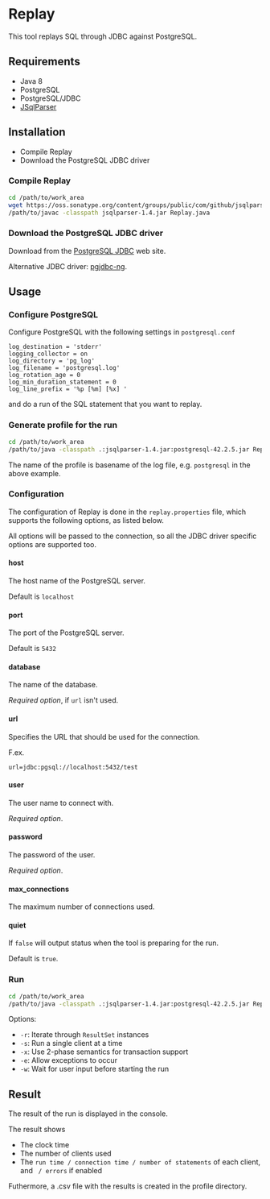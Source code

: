 # Replay

This tool replays SQL through JDBC against PostgreSQL.

## Requirements

* Java 8
* PostgreSQL
* PostgreSQL/JDBC
* [JSqlParser](https://github.com/JSQLParser/JSqlParser/wiki)

## Installation

* Compile Replay
* Download the PostgreSQL JDBC driver

### Compile Replay

```bash
cd /path/to/work_area
wget https://oss.sonatype.org/content/groups/public/com/github/jsqlparser/jsqlparser/1.4/jsqlparser-1.4.jar
/path/to/javac -classpath jsqlparser-1.4.jar Replay.java
```

### Download the PostgreSQL JDBC driver

Download from the [PostgreSQL JDBC](https://jdbc.postgresql.org/download.html) web site.

Alternative JDBC driver: [pgjdbc-ng](http://impossibl.github.io/pgjdbc-ng/).

## Usage

### Configure PostgreSQL

Configure PostgreSQL with the following settings in ```postgresql.conf```

```
log_destination = 'stderr'
logging_collector = on
log_directory = 'pg_log'
log_filename = 'postgresql.log'
log_rotation_age = 0
log_min_duration_statement = 0
log_line_prefix = '%p [%m] [%x] '
```

and do a run of the SQL statement that you want to replay.

### Generate profile for the run

```bash
cd /path/to/work_area
/path/to/java -classpath .:jsqlparser-1.4.jar:postgresql-42.2.5.jar Replay -i postgresql.log
```

The name of the profile is basename of the log file, e.g. ```postgresql``` in the above example.

### Configuration

The configuration of Replay is done in the ```replay.properties``` file, which supports the following
options, as listed below.

All options will be passed to the connection, so all the JDBC driver specific options are supported too.

#### host

The host name of the PostgreSQL server.

Default is ```localhost```

#### port

The port of the PostgreSQL server.

Default is ```5432```

#### database

The name of the database.

*Required option*, if `url` isn't used.

#### url

Specifies the URL that should be used for the connection.

F.ex.

```
url=jdbc:pgsql://localhost:5432/test
```

#### user

The user name to connect with.

*Required option*.

#### password

The password of the user.

*Required option*.

#### max_connections

The maximum number of connections used.

#### quiet

If ```false``` will output status when the tool is preparing for the run.

Default is ```true```.

### Run

```bash
cd /path/to/work_area
/path/to/java -classpath .:jsqlparser-1.4.jar:postgresql-42.2.5.jar Replay postgresql
```

Options:

* `-r`: Iterate through `ResultSet` instances
* `-s`: Run a single client at a time
* `-x`: Use 2-phase semantics for transaction support
* `-e`: Allow exceptions to occur
* `-w`: Wait for user input before starting the run

## Result

The result of the run is displayed in the console.

The result shows

* The clock time
* The number of clients used
* The `run time / connection time / number of statements` of each client, and ` / errors` if enabled 

Futhermore, a .csv file with the results is created in the profile directory.
